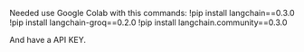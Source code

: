 Needed use Google Colab with this commands:
!pip install langchain==0.3.0
!pip install langchain-groq==0.2.0
!pip install langchain.community==0.3.0

And have a API KEY.
